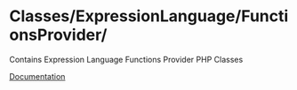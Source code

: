 # Classes/ExpressionLanguage/FunctionsProvider/

Contains Expression Language Functions Provider PHP Classes

[Documentation](https://docs.typo3.org/m/typo3/reference-coreapi/12.4/en-us/ApiOverview/SymfonyExpressionLanguage/Index.html#additional-functions)